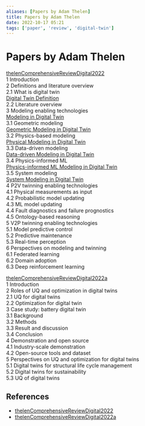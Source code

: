 ```yaml
---
aliases: [Papers by Adam Thelen]
title: Papers by Adam Thelen
date: 2022-10-17 05:21
tags: ['paper', 'review', 'digital-twin']
---
```


# Papers by Adam Thelen

[thelenComprehensiveReviewDigital2022](../zotero/thelenComprehensiveReviewDigital2022.md)  
1 Introduction  
2 Definitions and literature overview  
2.1 What is digital twin  
[Digital Twin Definition](../digital-twin/definition-DT.md)  
2.2 Literature overview  
3 Modeling enabling technologies  
[Modeling in Digital Twin](../digital-twin/DT-modeling.md)  
3.1 Geometric modeling  
[Geometric Modeling in Digital Twin](../digital-twin/DT-modeling-geometric.md)  
3.2 Physics-based modeling  
[Physical Modeling in Digital Twin](../digital-twin/DT-modeling-physic.md)  
3.3 Data-driven modeling  
[Data-driven Modeling in Digital Twin](../digital-twin/DT-modeling-data-driven.md)  
3.4 Physics-informed ML  
[Physics-informed ML Modeling in Digital Twin](../digital-twin/DT-modeling-physic-informed-ML.md)  
3.5 System modeling  
[System Modeling in Digital Twin](../digital-twin/DT-modeling-system.md)  
4 P2V twinning enabling technologies  
4.1 Physical measurements as input  
4.2 Probabilistic model updating  
4.3 ML model updating  
4.4 Fault diagnostics and failure prognostics  
4.5 Ontology-based reasoning  
5 V2P twinning enabling technologies  
5.1 Model predictive control  
5.2 Predictive maintenance  
5.3 Real-time perception  
6 Perspectives on modeling and twinning  
6.1 Federated learning  
6.2 Domain adoption  
6.3 Deep reinforcement learning

[thelenComprehensiveReviewDigital2022a](../zotero/thelenComprehensiveReviewDigital2022a.md)  
1 Introduction  
2 Roles of UQ and optimization in digital twins  
2.1 UQ for digital twins  
2.2 Optimization for digital twin  
3 Case study: battery digital twin  
3.1 Background  
3.2 Methods  
3.3 Result and discussion  
3.4 Conclusion  
4 Demonstration and open source  
4.1 Industry-scale demonstration  
4.2 Open-source tools and dataset  
5 Perspectives on UQ and optimization for digital twins  
5.1 Digital twins for structural life cycle management  
5.2 Digital twins for sustainability  
5.3 UQ of digital twins

## References

- [thelenComprehensiveReviewDigital2022](../zotero/thelenComprehensiveReviewDigital2022.md)
- [thelenComprehensiveReviewDigital2022a](../zotero/thelenComprehensiveReviewDigital2022a.md)
